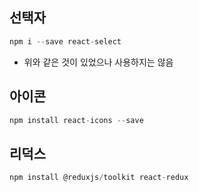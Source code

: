 ## 선택자

```js
npm i --save react-select
```

- 위와 같은 것이 있었으나 사용하지는 않음

## 아이콘

```js
npm install react-icons --save
```


## 리덕스
```js
npm install @reduxjs/toolkit react-redux 
```